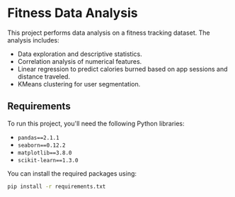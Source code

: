 # Fitness Data Analysis

This project performs data analysis on a fitness tracking dataset. The analysis includes:
- Data exploration and descriptive statistics.
- Correlation analysis of numerical features.
- Linear regression to predict calories burned based on app sessions and distance traveled.
- KMeans clustering for user segmentation.

## Requirements

To run this project, you'll need the following Python libraries:
- `pandas==2.1.1`
- `seaborn==0.12.2`
- `matplotlib==3.8.0`
- `scikit-learn==1.3.0`

You can install the required packages using:
```bash
pip install -r requirements.txt

